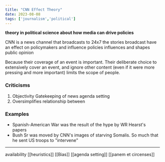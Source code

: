 ```yaml
---
title: "CNN Effect Theory"
date: 2023-08-08
tags: ['journalism','political']
---
```


**theory in political science about how media can drive policies**

CNN is a news channel that broadcasts to 24x7
the stories broadcast have an effect on policymakers and influence policies
influences and shapes public opinion

Because their coverage of an event is important. Their deliberate choice to extensively cover an event, and ignore other content (even if it were more pressing and more important) limits the scope of people. 

### Criticisms
1. Objectivity
	Gatekeeping of news
	agenda setting
2. Oversimplifies relationship between 

### Examples
- Spanish-American War was the result of the hype by WR Hearst's papers
- Bush Sr was moved by CNN's images of starving Somalis. So much that he sent US troops to "intervene"


---
availability [[heuristics]]
[[Bias]]
[[agenda setting]]
[[panem et circenses]]
